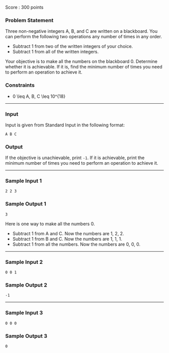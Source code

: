 Score : 300 points

### Problem Statement

Three non-negative integers A, B, and C are written on a blackboard.
You can perform the following two operations any number of times in any order.

* Subtract 1 from two of the written integers of your choice.
* Subtract 1 from all of the written integers.

Your objective is to make all the numbers on the blackboard 0.
Determine whether it is achievable. If it is, find the minimum number of times you need to perform an operation to achieve it.

### Constraints

* 0 \leq A, B, C \leq 10^{18}

---

### Input

Input is given from Standard Input in the following format:

```
A B C
```

### Output

If the objective is unachievable, print `-1`. If it is achievable, print the minimum number of times you need to perform an operation to achieve it.

---

### Sample Input 1

```
2 2 3
```

### Sample Output 1

```
3
```

Here is one way to make all the numbers 0.

* Subtract 1 from A and C. Now the numbers are 1, 2, 2.
* Subtract 1 from B and C. Now the numbers are 1, 1, 1.
* Subtract 1 from all the numbers. Now the numbers are 0, 0, 0.

---

### Sample Input 2

```
0 0 1
```

### Sample Output 2

```
-1
```

---

### Sample Input 3

```
0 0 0
```

### Sample Output 3

```
0
```